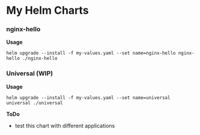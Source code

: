 # My Helm Charts

### nginx-hello
**Usage**
```
helm upgrade --install -f my-values.yaml --set name=nginx-hello nginx-hello ./nginx-hello
```

### Universal (WIP)
**Usage**
```
helm upgrade --install -f my-values.yaml --set name=universal universal ./universal
```
**ToDo**
- test this chart with different applications